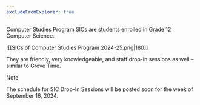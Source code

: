 ```yaml
---
excludeFromExplorer: true
---
```

Computer Studies Program SICs are students enrolled in Grade 12 Computer Science.

![[SICs of Computer Studies Program 2024-25.png|180]]

They are friendly, very knowledgeable, and staff drop-in sessions as well – similar to Grove Time.

> [!NOTE]
> The schedule for SIC Drop-In Sessions will be posted soon for the week of September 16, 2024.